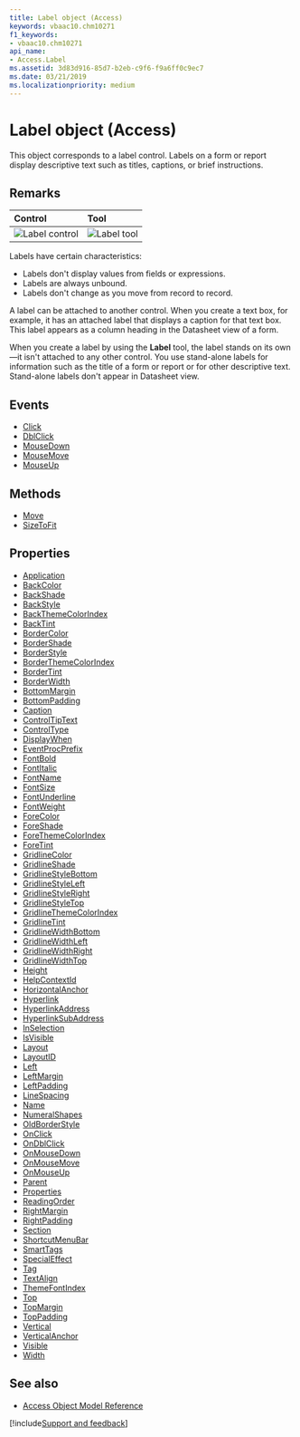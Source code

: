 ```yaml
---
title: Label object (Access)
keywords: vbaac10.chm10271
f1_keywords:
- vbaac10.chm10271
api_name:
- Access.Label
ms.assetid: 3d83d916-85d7-b2eb-c9f6-f9a6ff0c9ec7
ms.date: 03/21/2019
ms.localizationpriority: medium
---
```



# Label object (Access)

This object corresponds to a label control. Labels on a form or report display descriptive text such as titles, captions, or brief instructions.


## Remarks

|Control|Tool|
|:------|:---|
|![Label control](../images/t-label_ZA06053967.gif)|![Label tool](../images/label_ZA06044394.gif)|

Labels have certain characteristics:

- Labels don't display values from fields or expressions.
- Labels are always unbound.
- Labels don't change as you move from record to record.

A label can be attached to another control. When you create a text box, for example, it has an attached label that displays a caption for that text box. This label appears as a column heading in the Datasheet view of a form.

When you create a label by using the **Label** tool, the label stands on its own—it isn't attached to any other control. You use stand-alone labels for information such as the title of a form or report or for other descriptive text. Stand-alone labels don't appear in Datasheet view.


## Events

- [Click](Access.Label.Click.md)
- [DblClick](Access.Label.DblClick.md)
- [MouseDown](Access.Label.MouseDown.md)
- [MouseMove](Access.Label.MouseMove.md)
- [MouseUp](Access.Label.MouseUp.md)

## Methods

- [Move](Access.Label.Move.md)
- [SizeToFit](Access.Label.SizeToFit.md)

## Properties

- [Application](Access.Label.Application.md)
- [BackColor](Access.Label.BackColor.md)
- [BackShade](Access.Label.BackShade.md)
- [BackStyle](Access.Label.BackStyle.md)
- [BackThemeColorIndex](Access.Label.BackThemeColorIndex.md)
- [BackTint](Access.Label.BackTint.md)
- [BorderColor](Access.Label.BorderColor.md)
- [BorderShade](Access.Label.BorderShade.md)
- [BorderStyle](Access.Label.BorderStyle.md)
- [BorderThemeColorIndex](Access.Label.BorderThemeColorIndex.md)
- [BorderTint](Access.Label.BorderTint.md)
- [BorderWidth](Access.Label.BorderWidth.md)
- [BottomMargin](Access.Label.BottomMargin.md)
- [BottomPadding](Access.Label.BottomPadding.md)
- [Caption](Access.Label.Caption.md)
- [ControlTipText](Access.Label.ControlTipText.md)
- [ControlType](Access.Label.ControlType.md)
- [DisplayWhen](Access.Label.DisplayWhen.md)
- [EventProcPrefix](Access.Label.EventProcPrefix.md)
- [FontBold](Access.Label.FontBold.md)
- [FontItalic](Access.Label.FontItalic.md)
- [FontName](Access.Label.FontName.md)
- [FontSize](Access.Label.FontSize.md)
- [FontUnderline](Access.Label.FontUnderline.md)
- [FontWeight](Access.Label.FontWeight.md)
- [ForeColor](Access.Label.ForeColor.md)
- [ForeShade](Access.Label.ForeShade.md)
- [ForeThemeColorIndex](Access.Label.ForeThemeColorIndex.md)
- [ForeTint](Access.Label.ForeTint.md)
- [GridlineColor](Access.Label.GridlineColor.md)
- [GridlineShade](Access.Label.GridlineShade.md)
- [GridlineStyleBottom](Access.Label.GridlineStyleBottom.md)
- [GridlineStyleLeft](Access.Label.GridlineStyleLeft.md)
- [GridlineStyleRight](Access.Label.GridlineStyleRight.md)
- [GridlineStyleTop](Access.Label.GridlineStyleTop.md)
- [GridlineThemeColorIndex](Access.Label.GridlineThemeColorIndex.md)
- [GridlineTint](Access.Label.GridlineTint.md)
- [GridlineWidthBottom](Access.Label.GridlineWidthBottom.md)
- [GridlineWidthLeft](Access.Label.GridlineWidthLeft.md)
- [GridlineWidthRight](Access.Label.GridlineWidthRight.md)
- [GridlineWidthTop](Access.Label.GridlineWidthTop.md)
- [Height](Access.Label.Height.md)
- [HelpContextId](Access.Label.HelpContextId.md)
- [HorizontalAnchor](Access.Label.HorizontalAnchor.md)
- [Hyperlink](Access.Label.Hyperlink.md)
- [HyperlinkAddress](Access.Label.HyperlinkAddress.md)
- [HyperlinkSubAddress](Access.Label.HyperlinkSubAddress.md)
- [InSelection](Access.Label.InSelection.md)
- [IsVisible](Access.Label.IsVisible.md)
- [Layout](Access.Label.Layout.md)
- [LayoutID](Access.Label.LayoutID.md)
- [Left](Access.Label.Left.md)
- [LeftMargin](Access.Label.LeftMargin.md)
- [LeftPadding](Access.Label.LeftPadding.md)
- [LineSpacing](Access.Label.LineSpacing.md)
- [Name](Access.Label.Name.md)
- [NumeralShapes](Access.Label.NumeralShapes.md)
- [OldBorderStyle](Access.Label.OldBorderStyle.md)
- [OnClick](Access.Label.OnClick.md)
- [OnDblClick](Access.Label.OnDblClick.md)
- [OnMouseDown](Access.Label.OnMouseDown.md)
- [OnMouseMove](Access.Label.OnMouseMove.md)
- [OnMouseUp](Access.Label.OnMouseUp.md)
- [Parent](Access.Label.Parent.md)
- [Properties](Access.Label.Properties.md)
- [ReadingOrder](Access.Label.ReadingOrder.md)
- [RightMargin](Access.Label.RightMargin.md)
- [RightPadding](Access.Label.RightPadding.md)
- [Section](Access.Label.Section.md)
- [ShortcutMenuBar](Access.Label.ShortcutMenuBar.md)
- [SmartTags](Access.Label.SmartTags.md)
- [SpecialEffect](Access.Label.SpecialEffect.md)
- [Tag](Access.Label.Tag.md)
- [TextAlign](Access.Label.TextAlign.md)
- [ThemeFontIndex](Access.Label.ThemeFontIndex.md)
- [Top](Access.Label.Top.md)
- [TopMargin](Access.Label.TopMargin.md)
- [TopPadding](Access.Label.TopPadding.md)
- [Vertical](Access.Label.Vertical.md)
- [VerticalAnchor](Access.Label.VerticalAnchor.md)
- [Visible](Access.Label.Visible.md)
- [Width](Access.Label.Width.md)

## See also

- [Access Object Model Reference](overview/Access/object-model.md)



[!include[Support and feedback](~/includes/feedback-boilerplate.md)]
